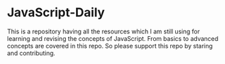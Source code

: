# JavaScript-Daily
This is a repository having all the resources which I am still using for learning and revising the concepts of JavaScript. From basics to advanced concepts are covered in this repo. So please support this repo by staring and contributing.
